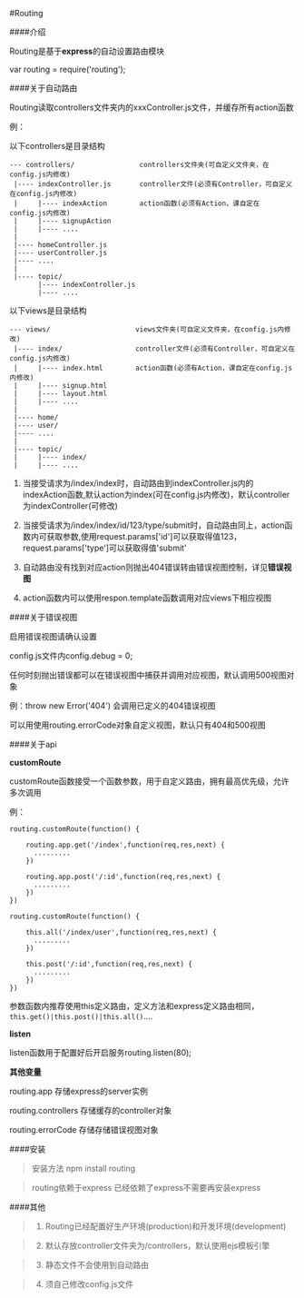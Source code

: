 #Routing

####介绍

Routing是基于**express**的自动设置路由模块

var routing = require('routing');

####关于自动路由

Routing读取controllers文件夹内的xxxController.js文件，并缓存所有action函数

例：

  以下controllers是目录结构
  
    --- controllers/                controllers文件夹(可自定义文件夹，在config.js内修改) 
     |---- indexController.js       controller文件(必须有Controller，可自定义在config.js内修改)
     |     |---- indexAction        action函数(必须有Action，课自定在config.js内修改)
     |     |---- signupAction
     |     |---- ....
     |
     |---- homeController.js
     |---- userController.js
     |---- ....
     |
     |---- topic/
           |---- indexController.js
           |---- ....
           
  以下views是目录结构
  
    --- views/                     views文件夹(可自定义文件夹，在config.js内修改)
     |---- index/                  controller文件(必须有Controller，可自定义在config.js内修改)
     |     |---- index.html        action函数(必须有Action，课自定在config.js内修改)
     |     |---- signup.html
     |     |---- layout.html
     |     |---- ....
     |
     |---- home/
     |---- user/
     |---- ....
     |
     |---- topic/
     |     |---- index/
     |     |---- ....



1. 当接受请求为/index/index时，自动路由到indexController.js内的indexAction函数,默认action为index(可在config.js内修改)，默认controller为indexController(可修改)

2. 当接受请求为/index/index/id/123/type/submit时，自动路由同上，action函数内可获取参数,使用request.params['id']可以获取得值123，request.params['type']可以获取得值'submit'

3. 自动路由没有找到对应action则抛出404错误转由错误视图控制，详见**错误视图**

4. action函数内可以使用respon.template函数调用对应views下相应视图

####关于错误视图

启用错误视图请确认设置

config.js文件内config.debug = 0;

任何时刻抛出错误都可以在错误视图中捕获并调用对应视图，默认调用500视图对象

例：throw new Error('404') 会调用已定义的404错误视图

可以用使用routing.errorCode对象自定义视图，默认只有404和500视图

####关于api


**customRoute**

customRoute函数接受一个函数参数，用于自定义路由，拥有最高优先级，允许多次调用

例：

    routing.customRoute(function() {
    
        routing.app.get('/index',function(req,res,next) {
          .........
        })
        
        routing.app.post('/:id',function(req,res,next) {
          .........
        })
    })

    routing.customRoute(function() {
    
        this.all('/index/user',function(req,res,next) {
          .........
        }) 
        
        this.post('/:id',function(req,res,next) {
          .........
        })
    })

参数函数内推荐使用this定义路由，定义方法和express定义路由相同，`this.get()|this.post()|this.all()`....

**listen**

listen函数用于配置好后开启服务routing.listen(80);

**其他变量**

routing.app           存储express的server实例

routing.controllers   存储缓存的controller对象

routing.errorCode     存储存储错误视图对象

####安装

>安装方法 npm install routing

>routing依赖于express  已经依赖了express不需要再安装express

####其他

>1. Routing已经配置好生产环境(production)和开发环境(development)

>2. 默认存放controller文件夹为/controllers，默认使用ejs模板引擎

>3. 静态文件不会使用到自动路由

>4. 须自己修改config.js文件